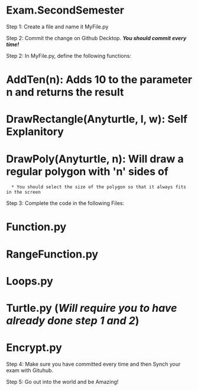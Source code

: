 # Exam.SecondSemester


Step 1: Create a file and name it MyFile.py

Step 2:  Commit the change on Github Decktop.  ***You should commit every time!***

Step 2: In MyFile.py, define the following functions:
  # AddTen(n):  Adds 10 to the parameter n and returns the result
  # DrawRectangle(Anyturtle, l, w):  Self Explanitory
  # DrawPoly(Anyturtle, n):  Will draw a regular polygon with 'n' sides of
      * You should select the size of the polygon so that it always fits in the screen

Step 3: Complete the code in the following Files:
  # Function.py
  # RangeFunction.py
  # Loops.py
  # Turtle.py (*Will require you to have already done step 1 and 2*)
  # Encrypt.py

Step 4: Make sure you have committed every time and then Synch your exam with Gituhub.  

Step 5: Go out into the world and be Amazing!
